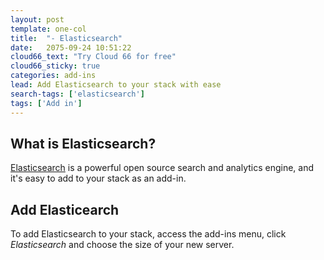 ```yaml
---
layout: post
template: one-col
title:  "- Elasticsearch"
date:   2075-09-24 10:51:22
cloud66_text: "Try Cloud 66 for free"
cloud66_sticky: true
categories: add-ins
lead: Add Elasticsearch to your stack with ease
search-tags: ['elasticsearch']
tags: ['Add in']
---
```


## What is Elasticsearch?
[Elasticsearch](http://www.elasticsearch.org/) is a powerful open source search and analytics engine, and it's easy to add to your stack as an add-in.

## Add Elasticearch
To add Elasticsearch to your stack, access the add-ins menu, click _Elasticsearch_ and choose the size of your new server.